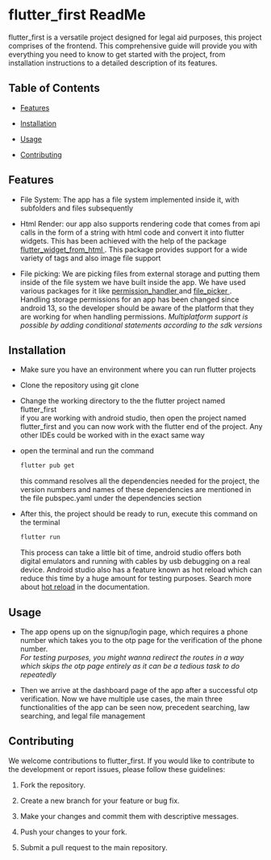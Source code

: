 # flutter_first ReadMe

flutter_first is a versatile project designed for legal aid purposes, this project comprises of the frontend. This comprehensive guide will provide you with everything you need to know to get started with the project, from installation instructions to a detailed description of its features.

## Table of Contents

- [Features](#features)

- [Installation](#installation)

- [Usage](#usage)

- [Contributing](#contributing)

  

## Features 
- File System: The app has a file system implemented inside it, with subfolders and files subsequently
  
- Html Render: our app also supports rendering code that comes from api calls in the form of a string with html code and convert it into flutter widgets. This has been achieved with the help of the package <a href="https://pub.dev/packages/flutter_widget_from_html"> flutter_widget_from_html </a>. This package provides support for a wide variety of tags and also image file support
  
- File picking: We are picking files from external storage and putting them inside of the file system we have built inside the app. We have used various packages for it like <a href="https://pub.dev/packages/permission_handler"> permission_handler </a> and <a href="https://pub.dev/packages/file_picker"> file_picker </a>. Handling storage permissions for an app has been changed since android 13, so the developer should be aware of the platform that they are working for when handling permissions. <i>Multiplatform support is possible by adding conditional statements according to the sdk versions</i>

## Installation
- Make sure you have an environment where you can run flutter projects
- Clone the repository using git clone
- Change the working directory to the the flutter project named flutter_first
  <br>if you are working with android studio, then open the project named flutter_first and you can now work with the flutter end of the project. Any other IDEs could be worked with in the exact same way

- open the terminal and run the command
  ```sh
  flutter pub get 
  ```
  this command resolves all the dependencies needed for the project, the version numbers and names of these dependencies are mentioned in the file pubspec.yaml under the dependencies section

- After this, the project should be ready to run, execute this command on the terminal
  ```sh
  flutter run
  ```
  This process can take a little bit of time, android studio offers both digital emulators and running with cables by usb debugging on a real device. Android studio also has a feature known as hot reload which can reduce this time by a huge amount for testing purposes. Search more about <a href="https://docs.flutter.dev/tools/hot-reload">hot reload</a> in the documentation.

## Usage

- The app opens up on the signup/login page, which requires a phone number which takes you to the otp page for the verification of the phone number.
  <br> <i>For testing purposes, you might wanna redirect the routes in a way which skips the otp page entirely as it can be a tedious task to do repeatedly</i>

- Then we arrive at the dashboard page of the app after a successful otp verification. Now we have multiple use cases, the main three functionalities of the app can be seen now, precedent searching, law searching, and legal file management

## Contributing

We welcome contributions to flutter_first. If you would like to contribute to the development or report issues, please follow these guidelines:

1. Fork the repository.

2. Create a new branch for your feature or bug fix.

3. Make your changes and commit them with descriptive messages.

4. Push your changes to your fork.

5. Submit a pull request to the main repository.


